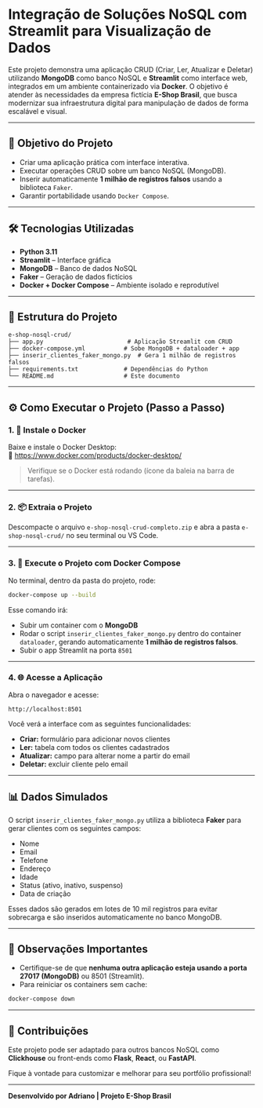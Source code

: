 # Integração de Soluções NoSQL com Streamlit para Visualização de Dados

Este projeto demonstra uma aplicação CRUD (Criar, Ler, Atualizar e Deletar) utilizando **MongoDB** como banco NoSQL e **Streamlit** como interface web, integrados em um ambiente containerizado via **Docker**. O objetivo é atender às necessidades da empresa fictícia **E-Shop Brasil**, que busca modernizar sua infraestrutura digital para manipulação de dados de forma escalável e visual.

---

## 🎯 Objetivo do Projeto

- Criar uma aplicação prática com interface interativa.
- Executar operações CRUD sobre um banco NoSQL (MongoDB).
- Inserir automaticamente **1 milhão de registros falsos** usando a biblioteca `Faker`.
- Garantir portabilidade usando `Docker Compose`.

---

## 🛠 Tecnologias Utilizadas

- **Python 3.11**
- **Streamlit** – Interface gráfica
- **MongoDB** – Banco de dados NoSQL
- **Faker** – Geração de dados fictícios
- **Docker + Docker Compose** – Ambiente isolado e reprodutível

---

## 📁 Estrutura do Projeto

```
e-shop-nosql-crud/
├── app.py                        # Aplicação Streamlit com CRUD
├── docker-compose.yml           # Sobe MongoDB + dataloader + app
├── inserir_clientes_faker_mongo.py  # Gera 1 milhão de registros falsos
├── requirements.txt             # Dependências do Python
└── README.md                    # Este documento
```

---

## ⚙️ Como Executar o Projeto (Passo a Passo)

### 1. 🐋 Instale o Docker

Baixe e instale o Docker Desktop:  
🔗 https://www.docker.com/products/docker-desktop/

> Verifique se o Docker está rodando (ícone da baleia na barra de tarefas).

---

### 2. 📦 Extraia o Projeto

Descompacte o arquivo `e-shop-nosql-crud-completo.zip` e abra a pasta `e-shop-nosql-crud/` no seu terminal ou VS Code.

---

### 3. 🚀 Execute o Projeto com Docker Compose

No terminal, dentro da pasta do projeto, rode:

```bash
docker-compose up --build
```

Esse comando irá:
- Subir um container com o **MongoDB**
- Rodar o script `inserir_clientes_faker_mongo.py` dentro do container `dataloader`, gerando automaticamente **1 milhão de registros falsos**.
- Subir o app Streamlit na porta `8501`

---

### 4. 🌐 Acesse a Aplicação

Abra o navegador e acesse:

```
http://localhost:8501
```

Você verá a interface com as seguintes funcionalidades:

- **Criar:** formulário para adicionar novos clientes
- **Ler:** tabela com todos os clientes cadastrados
- **Atualizar:** campo para alterar nome a partir do email
- **Deletar:** excluir cliente pelo email

---

## 📊 Dados Simulados

O script `inserir_clientes_faker_mongo.py` utiliza a biblioteca **Faker** para gerar clientes com os seguintes campos:

- Nome
- Email
- Telefone
- Endereço
- Idade
- Status (ativo, inativo, suspenso)
- Data de criação

Esses dados são gerados em lotes de 10 mil registros para evitar sobrecarga e são inseridos automaticamente no banco MongoDB.

---

## 📌 Observações Importantes

- Certifique-se de que **nenhuma outra aplicação esteja usando a porta 27017 (MongoDB)** ou 8501 (Streamlit).
- Para reiniciar os containers sem cache:

```bash
docker-compose down
```

---

## 🤝 Contribuições

Este projeto pode ser adaptado para outros bancos NoSQL como **Clickhouse** ou front-ends como **Flask**, **React**, ou **FastAPI**.

Fique à vontade para customizar e melhorar para seu portfólio profissional!


---

**Desenvolvido por Adriano | Projeto E-Shop Brasil**
